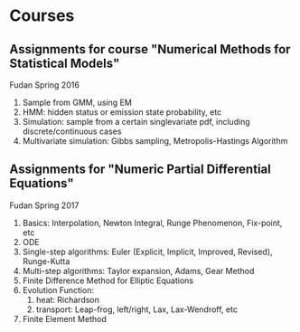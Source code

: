 # Courses

## Assignments for course "Numerical Methods for Statistical Models"

Fudan Spring 2016

1. Sample from GMM, using EM
2. HMM: hidden status or emission state probability, etc
3. Simulation: sample from a certain singlevariate pdf, including discrete/continuous cases
4. Multivariate simulation: Gibbs sampling, Metropolis-Hastings Algorithm

## Assignments for "Numeric Partial Differential Equations"
Fudan Spring 2017
1. Basics: Interpolation, Newton Integral, Runge Phenomenon, Fix-point, etc
2. ODE
  1. Single-step algorithms: Euler (Explicit, Implicit, Improved, Revised), Runge-Kutta
  2. Multi-step algorithms: Taylor expansion, Adams, Gear Method
3. Finite Difference Method for Elliptic Equations
4. Evolution Function: 
   1. heat: Richardson
   2. transport: Leap-frog, left/right, Lax, Lax-Wendroff, etc
5. Finite Element Method
